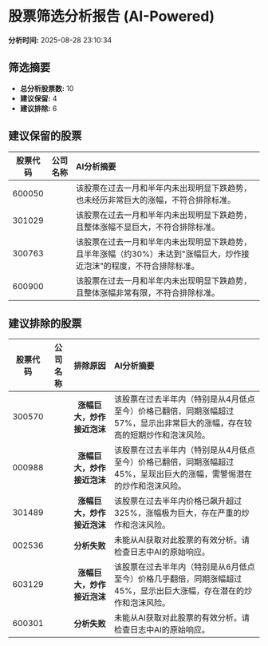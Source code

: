 # 股票筛选分析报告 (AI-Powered)

**分析时间:** 2025-08-28 23:10:34

## 筛选摘要

- **总分析股票数:** 10
- **建议保留:** 4
- **建议排除:** 6

## 建议保留的股票

| 股票代码 | 公司名称 | AI分析摘要 |
|:---:|:---:|:---|
| 600050 |  | 该股票在过去一月和半年内未出现明显下跌趋势，也未经历非常巨大的涨幅，不符合排除标准。 |
| 301029 |  | 该股票在过去一月和半年内未出现明显下跌趋势，且整体涨幅不显巨大，不符合排除标准。 |
| 300763 |  | 该股票在过去一月和半年内未出现明显下跌趋势，且半年涨幅（约30%）未达到"涨幅巨大，炒作接近泡沫"的程度，不符合排除标准。 |
| 600900 |  | 该股票在过去一月和半年内未出现明显下跌趋势，且整体涨幅非常有限，不符合排除标准。 |

## 建议排除的股票

| 股票代码 | 公司名称 | 排除原因 | AI分析摘要 |
|:---:|:---:|:---:|:---|
| 300570 |  | **涨幅巨大，炒作接近泡沫** | 该股票在过去半年内（特别是从4月低点至今）价格已翻倍，同期涨幅超过57%，显示出非常巨大的涨幅，存在较高的短期炒作和泡沫风险。 |
| 000988 |  | **涨幅巨大，炒作接近泡沫** | 该股票在过去半年内（特别是从4月低点至今）价格已翻倍，同期涨幅超过45%，呈现出巨大的涨幅，需警惕潜在的炒作和泡沫风险。 |
| 301489 |  | **涨幅巨大，炒作接近泡沫** | 该股票在过去半年内价格已飙升超过325%，涨幅极为巨大，存在严重的炒作和泡沫风险。 |
| 002536 |  | **分析失败** | 未能从AI获取对此股票的有效分析。请检查日志中AI的原始响应。 |
| 603129 |  | **涨幅巨大，炒作接近泡沫** | 该股票在过去半年内（特别是从6月低点至今）价格几乎翻倍，同期涨幅超过45%，显示出巨大涨幅，存在潜在的炒作和泡沫风险。 |
| 600301 |  | **分析失败** | 未能从AI获取对此股票的有效分析。请检查日志中AI的原始响应。 |
